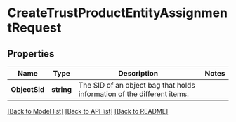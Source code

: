 # CreateTrustProductEntityAssignmentRequest

## Properties

Name | Type | Description | Notes
------------ | ------------- | ------------- | -------------
**ObjectSid** | **string** | The SID of an object bag that holds information of the different items. | 

[[Back to Model list]](../README.md#documentation-for-models) [[Back to API list]](../README.md#documentation-for-api-endpoints) [[Back to README]](../README.md)


